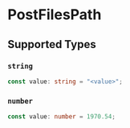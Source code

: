 # PostFilesPath


## Supported Types

### `string`

```typescript
const value: string = "<value>";
```

### `number`

```typescript
const value: number = 1970.54;
```

